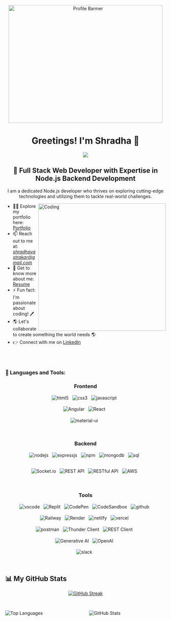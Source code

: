 <p align="center">
  <img src="https://github.blog/wp-content/uploads/2020/12/102393310-07478b80-3f8d-11eb-84eb-392d555ebd29.png?fit=1200%2C630" alt="Profile Banner" height="370px" width="98%" />
</p>

<!-- Introduction -->
<h1 align="center">Greetings! I'm Shradha 👋</h1>

<div align="center">
  <img src="https://readme-typing-svg.herokuapp.com/?lines=Full+Stack+Web+Developer;Node+JS+Backend+Developer;&color=cyan&center=true" />
</div>

<h2 align="center">🚀 Full Stack Web Developer with Expertise in Node.js Backend Development</h2>

<p align="center">
  I am a dedicated Node.js developer who thrives on exploring cutting-edge technologies and utilizing them to tackle real-world challenges.
</p>

<!-- Profile Image -->
<img align="right" alt="Coding" width="400" src="https://camo.githubusercontent.com/b031dd766cfe15f73313260e8ef489bd6437fa30c84765973bb2fa059175789d/68747470733a2f2f692e70696e696d672e636f6d2f6f726967696e616c732f31382f61342f39342f31386134393439666339633830363731373264336239366533303265373039372e676966">

<!-- Contact and Social Links -->
- 👨‍💻 Explore my portfolio here: [Portfolio](https://shradhavastrakar.github.io/)
- 📫 Reach out to me at: *shradhavastrakar@gmail.com*
- 📄 Get to know more about me: [Resume](https://drive.google.com/file/d/1k735WndZ9KcwrcACRhlpCs2PRi-D6-UL/view?usp=sharing)
- ⚡ Fun fact: I'm passionate about coding! 🖊️
- 🌎 Let's collaborate to create something the world needs 🌎
- 👉 Connect with me on [LinkedIn](https://www.linkedin.com/in/shradha-vastrakar/)

<br/>
<br/>

<!-- Skills Section -->
<h3 align="left">🚀 Languages and Tools:</h3>

<div align="center">

  <!-- Frontend -->
  <be>
  <div align="center">
    <h3 align="center">Frontend</h3>
    <p align="center">
      <img src="https://img.shields.io/badge/html5-%23E34F26.svg?style=for-the-badge&logo=html5&logoColor=white" align="center" alt="html5" /> &nbsp;
      <img src="https://img.shields.io/badge/css3-%231572B6.svg?style=for-the-badge&logo=css3&logoColor=white" align="center" alt="css3" /> &nbsp;
      <img src="https://img.shields.io/badge/javascript-%23323330.svg?style=for-the-badge&logo=javascript&logoColor=%23F7DF1E" align="center" alt="javascript" /> &nbsp;
      <br />
      <br />
      <img src="https://img.shields.io/badge/Redux-%23764ABC.svg?style=for-the-badge&logo=redux&logoColor=white" align="center" alt="Angular" /> &nbsp;
      <img src="https://img.shields.io/badge/React-%2361DAFB.svg?style=for-the-badge&logo=react&logoColor=white" align="center" alt="React" /> &nbsp;
      <br />
      <br />
      <img src="https://img.shields.io/badge/DOM-007FFF?style=for-the-badge&logo=DOM&logoColor=white" align="center" alt="material-ui" /> &nbsp;
    </p>
  </div>

  <br />

  <!-- Backend -->
  <div align="center">
    <h3 align="center">Backend</h3> 
    <p align="center">
      <img src="https://img.shields.io/badge/Node.js-339933?style=for-the-badge&logo=nodedotjs&logoColor=white" align="center" alt="nodejs" /> &nbsp;
      <img src="https://img.shields.io/badge/Express.js-000000?style=for-the-badge&logo=express&logoColor=white" align="center" alt="expressjs" /> &nbsp;
      <img src="https://img.shields.io/badge/NPM-%23000000.svg?style=for-the-badge&logo=npm&logoColor=white" align="center" alt="npm" /> &nbsp;
        <img src="https://img.shields.io/badge/MongoDB-4EA94B?style=for-the-badge&logo=mongodb&logoColor=white" align="center" alt="mongodb" /> &nbsp;
         <img src="https://img.shields.io/badge/MySQL-007ACC?style=for-the-badge&logo=mysql&logoColor=white" align="center" alt="sql" /> &nbsp;
      <br>
<!--       <img src="https://img.shields.io/badge/socket.io-010101?style=for-the-badge&logo=socket.io&logoColor=white" align="center" alt="Socket.io" /> &nbsp; -->
    </p>
    <br />
    <img src="https://img.shields.io/badge/socket.io-010101?style=for-the-badge&logo=socket.io&logoColor=white" align="center" alt="Socket.io" /> &nbsp;
    <img src="https://img.shields.io/badge/REST%20API-%23000000.svg?style=for-the-badge&logo=api&logoColor=white" align="center" alt="REST API" /> &nbsp;
    <img src="https://img.shields.io/badge/RESTful%20API-%23000000.svg?style=for-the-badge&logo=api&logoColor=white" align="center" alt="RESTful API" /> &nbsp;
    <img src="https://img.shields.io/badge/AWS-FF3E00?style=for-the-badge&logo=amazon%20aws&logoColor=white" align="center" alt="AWS" /> &nbsp;
    <br />
   <br />

 
  </div>
</div>

<br />

<!-- Tools Section -->
<div align="center">
  <h3 align="center">Tools</h3>
  <p align="center">
    <img src="https://img.shields.io/badge/Visual%20Studio-5C2D91.svg?style=for-the-badge&logo=visual-studio&logoColor=white" align="center" alt="vscode" /> &nbsp;
    <img src="https://img.shields.io/badge/Replit-%230769AD.svg?style=for-the-badge&logo=replit&logoColor=white" align="center" alt="Replit" /> &nbsp;
    <img src="https://img.shields.io/badge/CodePen-%23000000.svg?style=for-the-badge&logo=codepen&logoColor=white" align="center" alt="CodePen" /> &nbsp;
    <img src="https://img.shields.io/badge/CodeSandbox-%23000000.svg?style=for-the-badge&logo=codesandbox&logoColor=white" align="center" alt="CodeSandbox" /> &nbsp;
    <img src="https://img.shields.io/badge/GitHub-100000?style=for-the-badge&logo=github&logoColor=white" align="center" alt="github" /> &nbsp;
    <br />
    <br />
    <img src="https://img.shields.io/badge/Railway-FF3E00?style=for-the-badge&logo=railway&logoColor=white" align="center" alt="Railway" /> &nbsp;
    <img src="https://img.shields.io/badge/Render-%23000000.svg?style=for-the-badge&logo=render&logoColor=white" align="center" alt="Render" /> &nbsp;
    <img src="https://img.shields.io/badge/netlify-%23000000.svg?style=for-the-badge&logo=netlify&logoColor=#00C7B7" align="center" alt="netlify" /> &nbsp;
    <img src="https://img.shields.io/badge/vercel-%23000000.svg?style=for-the-badge&logo=vercel&logoColor=white" align="center" alt="vercel" /> &nbsp;
    <br />
    <br />
    <img src="https://img.shields.io/badge/Postman-FF6C37?style=for-the-badge&logo=postman&logoColor=white" align="center" alt="postman" /> &nbsp;
    <img src="https://img.shields.io/badge/Thunder%20Client-%23000000.svg?style=for-the-badge&logo=thunderclient&logoColor=white" align="center" alt="Thunder Client" />  &nbsp;
    <img src="https://img.shields.io/badge/REST%20Client-%23000000.svg?style=for-the-badge&logo=rest-client&logoColor=white" align="center" alt="REST Client" />  &nbsp;
    <br />
    <br />
    <img src="https://img.shields.io/badge/Generative%20AI-%23000000.svg?style=for-the-badge&logo=ai&logoColor=white" align="center" alt="Generative AI" /> &nbsp;
    <img src="https://img.shields.io/badge/OpenAI-%23000000.svg?style=for-the-badge&logo=openai&logoColor=white" align="center" alt="OpenAI" /> &nbsp;
    <br />
    <br />
    <img src="https://img.shields.io/badge/Slack-4A154B?style=for-the-badge&logo=slack&logoColor=white" align="center" alt="slack" /> &nbsp;
  </p>
</div>

<br/>
  
##

<!-- GitHub Stats Section -->
## 📊 My GitHub Stats

<p align="center">
  <a href="https://github-readme-streak-stats.herokuapp.com/?user=shradhavastrakar&theme=black-ice&hide_border=true&stroke=0000&background=060A0CD0" target="_blank" title="🔥 Get streak stats for your profile at git.io/streak-stats">
    <img margin="auto" src="https://github-readme-streak-stats.herokuapp.com/?user=shradhavastrakar&theme=black-ice&hide_border=true&stroke=0000&background=060A0CD0" alt="GitHub Streak" />
  </a>
</p>

<br/>
  
<p align="center">
  <img align="left" src="https://github-readme-stats.vercel.app/api/top-langs?username=shradhavastrakar&show_icons=false&count_private=true&theme=react&hide_border=true&bg_color=0D1117" alt="Top Languages" />
</p>

<p align="center">
  <img align="center" title="🔥 Get streak stats for your profile at git.io/streak-stats" src="https://github-readme-stats.vercel.app/api?username=shradhavastrakar&show_icons=true&theme=react&hide_border=true&bg_color=0D1117" alt="GitHub Stats" />
</p>

<br/>
<br/>
